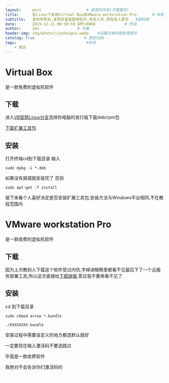 ```yaml
---
layout:     post                    # 使用的布局(不需要改)
title:      在Linux下安装Virtual Box或VMware workstation Pro       # 标题
subtitle:   老同学聚会,发现贫富差距特别大,有些人穷,而有些人更穷   #副标题
date:       2019-12-11 00:59:59 GMT+0800             # 时间
author:     Zen                 # 作者
header-img: img/photo/jiuzhaigou.webp    #这篇文章标题背景图片
catalog: True                      # 是否归档
tags:                               #标签
    - 常识
---
```

# Virtual Box
是一款免费的虚拟机软件
## 下载
进入[VB官网Linux分支](https://www.virtualbox.org/wiki/Linux_Downloads)选择你电脑的发行版下载deb/rpm包

[下载扩展工具包](https://download.virtualbox.org/virtualbox/6.0.14/Oracle_VM_VirtualBox_Extension_Pack-6.0.14.vbox-extpack)

## 安装
打开终端cd到下载目录
输入

`sudo dpkg -i *.deb`

如果没有报错就安装完了
否则

`sudo apt-get -f install`

接下来看个人喜好决定是否安装扩展工具包,安装方法与Windows平台相同,不在教程范围内

# VMware workstation Pro
是一款收费的虚拟机软件
## 下载
因为上次教别人下载这个软件受过内伤,字掉进眼睛里都看不见最后下了一个云服务部署工具,所以这次直接给[下载链接](https://www.vmware.com/go/getworkstation-linux),答应我不要再看不见了
## 安装

cd 到下载目录

`sudo chmod a+rwx *.bundle `

`./XXXXXXXX.bundle`

安装过程中需要自定义的地方都选默认就好

一定要现在输入激活码不要选跳过

毕竟是一款收费软件

我绝对不会告诉你们激活码的


<font color=white>VG5HH-D6E04-0889Y-QXZET-QGUC8</font>
